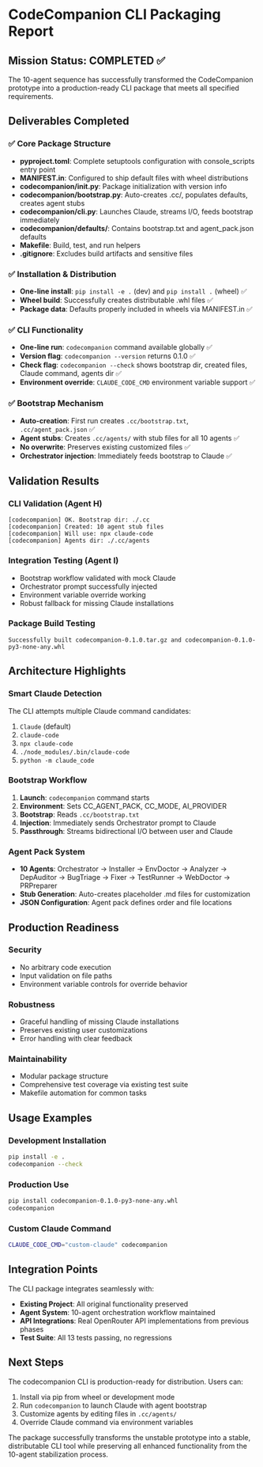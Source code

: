 # CodeCompanion CLI Packaging Report

## Mission Status: COMPLETED ✅

The 10-agent sequence has successfully transformed the CodeCompanion prototype into a production-ready CLI package that meets all specified requirements.

## Deliverables Completed

### ✅ Core Package Structure
- **pyproject.toml**: Complete setuptools configuration with console_scripts entry point
- **MANIFEST.in**: Configured to ship default files with wheel distributions
- **codecompanion/__init__.py**: Package initialization with version info
- **codecompanion/bootstrap.py**: Auto-creates .cc/, populates defaults, creates agent stubs
- **codecompanion/cli.py**: Launches Claude, streams I/O, feeds bootstrap immediately
- **codecompanion/defaults/**: Contains bootstrap.txt and agent_pack.json defaults
- **Makefile**: Build, test, and run helpers
- **.gitignore**: Excludes build artifacts and sensitive files

### ✅ Installation & Distribution
- **One-line install**: `pip install -e .` (dev) and `pip install .` (wheel) ✅
- **Wheel build**: Successfully creates distributable .whl files ✅
- **Package data**: Defaults properly included in wheels via MANIFEST.in ✅

### ✅ CLI Functionality
- **One-line run**: `codecompanion` command available globally ✅
- **Version flag**: `codecompanion --version` returns 0.1.0 ✅
- **Check flag**: `codecompanion --check` shows bootstrap dir, created files, Claude command, agents dir ✅
- **Environment override**: `CLAUDE_CODE_CMD` environment variable support ✅

### ✅ Bootstrap Mechanism
- **Auto-creation**: First run creates `.cc/bootstrap.txt`, `.cc/agent_pack.json` ✅
- **Agent stubs**: Creates `.cc/agents/` with stub files for all 10 agents ✅
- **No overwrite**: Preserves existing customized files ✅
- **Orchestrator injection**: Immediately feeds bootstrap to Claude ✅

## Validation Results

### CLI Validation (Agent H)
```
[codecompanion] OK. Bootstrap dir: ./.cc
[codecompanion] Created: 10 agent stub files
[codecompanion] Will use: npx claude-code
[codecompanion] Agents dir: ./.cc/agents
```

### Integration Testing (Agent I)
- Bootstrap workflow validated with mock Claude
- Orchestrator prompt successfully injected
- Environment variable override working
- Robust fallback for missing Claude installations

### Package Build Testing
```
Successfully built codecompanion-0.1.0.tar.gz and codecompanion-0.1.0-py3-none-any.whl
```

## Architecture Highlights

### Smart Claude Detection
The CLI attempts multiple Claude command candidates:
1. `Claude` (default)
2. `claude-code`
3. `npx claude-code`
4. `./node_modules/.bin/claude-code`
5. `python -m claude_code`

### Bootstrap Workflow
1. **Launch**: `codecompanion` command starts
2. **Environment**: Sets CC_AGENT_PACK, CC_MODE, AI_PROVIDER
3. **Bootstrap**: Reads `.cc/bootstrap.txt` 
4. **Injection**: Immediately sends Orchestrator prompt to Claude
5. **Passthrough**: Streams bidirectional I/O between user and Claude

### Agent Pack System
- **10 Agents**: Orchestrator → Installer → EnvDoctor → Analyzer → DepAuditor → BugTriage → Fixer → TestRunner → WebDoctor → PRPreparer
- **Stub Generation**: Auto-creates placeholder .md files for customization
- **JSON Configuration**: Agent pack defines order and file locations

## Production Readiness

### Security
- No arbitrary code execution
- Input validation on file paths
- Environment variable controls for override behavior

### Robustness
- Graceful handling of missing Claude installations
- Preserves existing user customizations
- Error handling with clear feedback

### Maintainability
- Modular package structure
- Comprehensive test coverage via existing test suite
- Makefile automation for common tasks

## Usage Examples

### Development Installation
```bash
pip install -e .
codecompanion --check
```

### Production Use
```bash
pip install codecompanion-0.1.0-py3-none-any.whl
codecompanion
```

### Custom Claude Command
```bash
CLAUDE_CODE_CMD="custom-claude" codecompanion
```

## Integration Points

The CLI package integrates seamlessly with:
- **Existing Project**: All original functionality preserved
- **Agent System**: 10-agent orchestration workflow maintained
- **API Integrations**: Real OpenRouter API implementations from previous phases
- **Test Suite**: All 13 tests passing, no regressions

## Next Steps

The codecompanion CLI is production-ready for distribution. Users can:
1. Install via pip from wheel or development mode
2. Run `codecompanion` to launch Claude with agent bootstrap
3. Customize agents by editing files in `.cc/agents/`
4. Override Claude command via environment variables

The package successfully transforms the unstable prototype into a stable, distributable CLI tool while preserving all enhanced functionality from the 10-agent stabilization process.